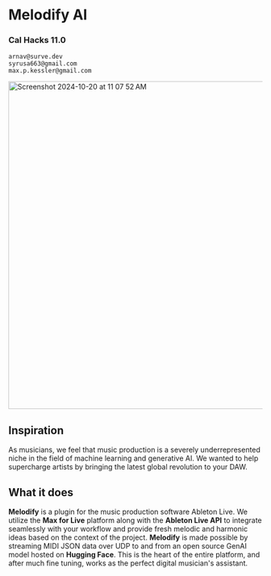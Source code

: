 # Melodify AI
### Cal Hacks 11.0
```
arnav@surve.dev
syrusa663@gmail.com
max.p.kessler@gmail.com
```
<img width="650" alt="Screenshot 2024-10-20 at 11 07 52 AM" src="https://github.com/user-attachments/assets/a028c049-771f-42f9-b18d-480520af61c7">


## Inspiration
As musicians, we feel that music production is a severely underrepresented niche in the field of machine learning and generative AI. We wanted to help supercharge artists by bringing the latest global revolution to your DAW.

## What it does
**Melodify** is a plugin for the music production software Ableton Live. We utilize the **Max for Live** platform along with the **Ableton Live API** to integrate seamlessly with your workflow and provide fresh melodic and harmonic ideas based on the context of the project. **Melodify** is made possible by streaming MIDI JSON data over UDP to and from an open source GenAI model hosted on **Hugging Face**. This is the heart of the entire platform, and after much fine tuning, works as the perfect digital musician's assistant.

